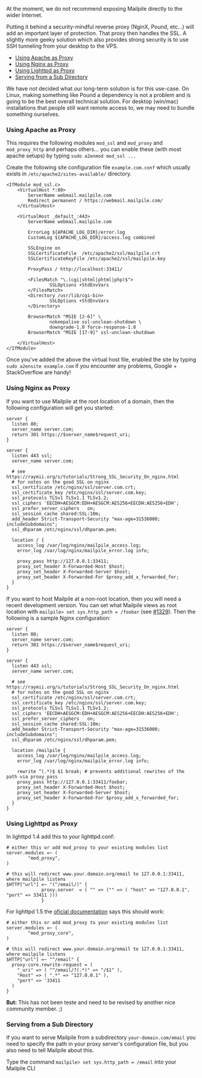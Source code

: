 At the moment, we do not recommend exposing Mailpile directly to the wider Internet.

Putting it behind a security-mindful reverse proxy (NginX, Pound, etc...) will add an important layer of protection. That proxy then handles the SSL. A slightly more geeky solution which also provides strong security is to use SSH tunneling from your desktop to the VPS.

- [Using Apache as Proxy](#using-apache-as-proxy)
- [Using Nginx as Proxy](#using-nginx-as-proxy)
- [Using Lighttpd as Proxy](#using-lighttpd-as-proxy)
- [Serving from a Sub Directory](#serving-from-a-sub-directory)

We have not decided what our long-term solution is for this use-case. On Linux, making something like Pound a dependency is not a problem and is going to be the best overall technical solution. For desktop (win/mac) installations that people still want remote access to, we may need to bundle something ourselves.


### Using Apache as Proxy

This requires the following modules `mod_ssl` and `mod_proxy` and `mod_proxy_http` and perhaps others... you can enable these (with most apache setups) by typing `sudo a2enmod mod_ssl ...` 

Create the following site configuration file `example.com.conf` which usually exists in `/etc/apache2/sites-available/` directory.

```
<IfModule mod_ssl.c>
    <VirtualHost *:80>
        ServerName webmail.mailpile.com
        Redirect permanent / https://webmail.mailpile.com/
    </VirtualHost>

    <VirtualHost _default_:443>
        ServerName webmail.mailpile.com

        ErrorLog ${APACHE_LOG_DIR}/error.log
        CustomLog ${APACHE_LOG_DIR}/access.log combined

        SSLEngine on
        SSLCertificateFile  /etc/apache2/ssl/mailpile.crt
        SSLCertificateKeyFile /etc/apache2/ssl/mailpile.key

        ProxyPass / http://localhost:33411/

        <FilesMatch "\.(cgi|shtml|phtml|php)$">
                SSLOptions +StdEnvVars
        </FilesMatch>
        <Directory /usr/lib/cgi-bin>
                SSLOptions +StdEnvVars
        </Directory>

        BrowserMatch "MSIE [2-6]" \
                nokeepalive ssl-unclean-shutdown \
                downgrade-1.0 force-response-1.0
        BrowserMatch "MSIE [17-9]" ssl-unclean-shutdown

    </VirtualHost>
</IfModule>
```

Once you've added the above the virtual host file, enabled the site by typing `sudo a2ensite example.com` if you encounter any problems, Google + StackOverflow are handy!

### Using Nginx as Proxy

If you want to use Mailpile at the root location of a domain, then the following configuration will get you started:

```
server {
  listen 80;
  server_name server.com;
  return 301 https://$server_name$request_uri;
}

server {
  listen 443 ssl;
  server_name server.com;

  # see https://raymii.org/s/tutorials/Strong_SSL_Security_On_nginx.html
  # for notes on the good SSL on nginx
  ssl_certificate /etc/nginx/ssl/server.com.crt;
  ssl_certificate_key /etc/nginx/ssl/server.com.key;
  ssl_protocols TLSv1 TLSv1.1 TLSv1.2;
  ssl_ciphers 'EECDH+AESGCM:EDH+AESGCM:AES256+EECDH:AES256+EDH';
  ssl_prefer_server_ciphers   on;
  ssl_session_cache shared:SSL:10m;
  add_header Strict-Transport-Security "max-age=31536000; includeSubdomains";
  ssl_dhparam /etc/nginx/ssl/dhparam.pem;

  location / {
    access_log /var/log/nginx/mailpile_access.log;
    error_log /var/log/nginx/mailpile_error.log info;

    proxy_pass http://127.0.0.1:33411;
    proxy_set_header X-Forwarded-Host $host;
    proxy_set_header X-Forwarded-Server $host;
    proxy_set_header X-Forwarded-For $proxy_add_x_forwarded_for;
  }
}
```


If you want to host Mailpile at a non-root location, then you will need a recent development version.  You can set what Mailpile views as root location with `mailpile> set sys.http_path = /foobar` (see [#1329](https://github.com/mailpile/Mailpile/issues/1329)). Then the following is a sample Nginx configuration: 

```
server {
  listen 80;
  server_name server.com;
  return 301 https://$server_name$request_uri;
}

server {
  listen 443 ssl;
  server_name server.com;

  # see https://raymii.org/s/tutorials/Strong_SSL_Security_On_nginx.html
  # for notes on the good SSL on nginx
  ssl_certificate /etc/nginx/ssl/server.com.crt;
  ssl_certificate_key /etc/nginx/ssl/server.com.key;
  ssl_protocols TLSv1 TLSv1.1 TLSv1.2;
  ssl_ciphers 'EECDH+AESGCM:EDH+AESGCM:AES256+EECDH:AES256+EDH';
  ssl_prefer_server_ciphers   on;
  ssl_session_cache shared:SSL:10m;
  add_header Strict-Transport-Security "max-age=31536000; includeSubdomains";
  ssl_dhparam /etc/nginx/ssl/dhparam.pem;

  location /mailpile {
    access_log /var/log/nginx/mailpile_access.log;
    error_log /var/log/nginx/mailpile_error.log info;

    rewrite ^(.*)$ $1 break; # prevents additional rewrites of the path via proxy_pass
    proxy_pass http://127.0.0.1:33411/foobar;
    proxy_set_header X-Forwarded-Host $host;
    proxy_set_header X-Forwarded-Server $host;
    proxy_set_header X-Forwarded-For $proxy_add_x_forwarded_for;
  }
}
```  

### Using Lighttpd as Proxy

In lighttpd 1.4 add this to your lighttpd.conf:

```
# either this or add mod_proxy to your existing modules list
server.modules =~ (
        "mod_proxy",
)

# this will redirect www.your.domain.org/email to 127.0.0.1:33411, where mailpile listens
$HTTP["url"] =~ "(^/email/)" {                                                                          
             proxy.server  = ( "" => ("" => ( "host" => "127.0.0.1", "port" => 33411 )))                
             }     
```

For lighttpd 1.5 the [oficial documentation](http://redmine.lighttpd.net/projects/1/wiki/Docs_ModProxyCore)
says this should work:

```
# either this or add mod_proxy to your existing modules list
server.modules =~ (
        "mod_proxy_core",
)

# this will redirect www.your.domain.org/email to 127.0.0.1:33411, where mailpile listens
$HTTP["url"] =~ "^/email" {
  proxy-core.rewrite-request = (
    "_uri" => ( "^/email/?(.*)" => "/$1" ),
    "Host" => ( ".*" => "127.0.0.1" ),
    "port" => '33411
  )
}
``` 
**But:** This has not been teste and need to be revised by another nice community member. ;)

### Serving from a Sub Directory

If you want to serve Mailpile from a subdirectory `your-domain.com/email` you need to specify the path in your proxy server's configuration file, but you also need to tell Mailpile about this. 

Type the command `mailpile> set sys.http_path = /email` into your Mailpile CLI